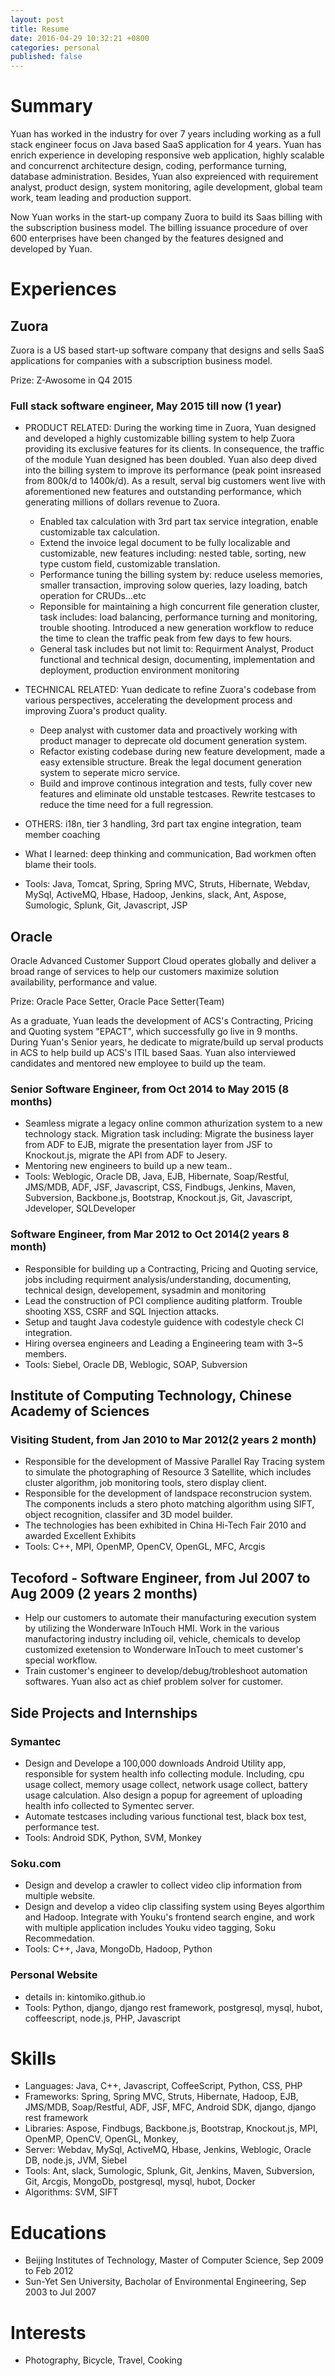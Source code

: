 ```yaml
---
layout: post
title: Resume
date: 2016-04-29 10:32:21 +0800
categories: personal
published: false
---
```


# Summary
Yuan has worked in the industry for over 7 years including working as a full stack engineer focus on Java based SaaS application for 4 years. Yuan has enrich experience in developing responsive web application, highly scalable and concurrenct architecture design, coding, performance turning, database administration. Besides, Yuan also expreienced with requirement analyst, product design, system monitoring, agile development, global team work, team leading and production support. 

Now Yuan works in the start-up company Zuora to build its Saas billing with the subscription business model. The billing issuance procedure of over 600 enterprises have been changed by the features designed and developed by Yuan.

# Experiences

## Zuora
Zuora is a US based start-up software company that designs and sells SaaS applications for companies with a subscription business model. 

Prize: Z-Awosome in Q4 2015
### Full stack software engineer, May 2015 till now (1 year)
* PRODUCT RELATED: During the working time in Zuora, Yuan designed and developed a highly customizable billing system to help Zuora providing its exclusive features for its clients. In consequence, the traffic of the module Yuan designed has been doubled. Yuan also deep dived into the billing system to improve its performance (peak point insreased from 800k/d to 1400k/d). As a result, serval big customers went live with aforementioned new features and outstanding performance, which generating millions of dollars revenue to Zuora.
	* Enabled tax calculation with 3rd part tax service integration, enable customizable tax calculation.
	* Extend the invoice legal document to be fully localizable and customizable, new features including: nested table, sorting, new type custom field, customizable translation.
	* Performance tuning the billing system by: reduce useless memories, smaller transaction, improving solow queries, lazy loading, batch operation for CRUDs...etc
	* Reponsible for maintaining a high concurrent file generation cluster, task includes: load balancing, performance turning and monitoring, trouble shooting. Introduced a new generation workflow to reduce the time to clean the traffic peak from few days to few hours.
	* General task includes but not limit to: Requirment Analyst, Product functional and technical design, documenting, implementation and deployment, production environment monitoring
	
* TECHNICAL RELATED: Yuan dedicate to refine Zuora's codebase from various perspectives, accelerating the development process and improving Zuora's product quality.	
	* Deep analyst with customer data and proactively working with product manager to deprecate old document generation system. 
	* Refactor existing codebase during new feature development, made a easy extensible structure. Break the legal document generation system to seperate micro service.
	* Build and improve continous integration and tests, fully cover new features and eliminate old unstable testcases. Rewrite testcases to reduce the time need for a full regression.
	
* OTHERS: i18n, tier 3 handling, 3rd part tax engine integration, team member coaching
* What I learned: deep thinking and communication, Bad workmen often blame their tools.
* Tools: Java, Tomcat, Spring, Spring MVC, Struts, Hibernate, Webdav, MySql, ActiveMQ, Hbase, Hadoop, Jenkins, slack, Ant, Aspose, Sumologic, Splunk, Git, Javascript, JSP

## Oracle
Oracle Advanced Customer Support Cloud operates globally and deliver a broad range of services to help our customers maximize solution availability, performance and value.

Prize: Oracle Pace Setter, Oracle Pace Setter(Team)

As a graduate, Yuan leads the development of ACS's Contracting, Pricing and Quoting system "EPACT", which successfully go live in 9 months. During Yuan's Senior years, he dedicate to migrate/build up serval products in ACS to help build up ACS's ITIL based Saas. Yuan also interviewed candidates and mentored new employee to build up the team. 
### Senior Software Engineer, from Oct 2014 to May 2015 (8 months)
* Seamless migrate a legacy online common athurization system to a new technology stack. Migration task including: Migrate the business layer from ADF to EJB, migrate the presentation layer from JSF to Knockout.js, migrate the API from ADF to Jesery. 
* Mentoring new engineers to build up a new team..
* Tools: Weblogic, Oracle DB, Java, EJB, Hibernate, Soap/Restful, JMS/MDB, ADF, JSF, Javascript, CSS, Findbugs, Jenkins, Maven, Subversion, Backbone.js, Bootstrap, Knockout.js, Git, Javascript, Jdeveloper, SQLDeveloper

### Software Engineer, from Mar 2012 to Oct 2014(2 years 8 month)

* Responsible for building up a Contracting, Pricing and Quoting service, jobs including requirment analysis/understanding, documenting, technical design, developement, sysadmin and monitoring 
* Lead the construction of PCI complience auditing platform. Trouble shooting XSS, CSRF and SQL Injection attacks.
* Setup and taught Java codestyle guidence with codestyle check CI integration.
* Hiring oversea engineers and Leading a Engineering team with 3~5 members.
* Tools: Siebel, Oracle DB, Weblogic, SOAP, Subversion

## Institute of Computing Technology, Chinese Academy of Sciences
### Visiting Student, from Jan 2010 to Mar 2012(2 years 2 month)
* Responsible for the development of Massive Parallel Ray Tracing system to simulate the photographing of Resource 3 Satellite, which includes cluster algorithm, job monitoring tools, stero display client.
* Responsible for the development of landspace reconstrucion system. The components includs a stero photo matching algorithm using SIFT, object recognition, classifer and 3D model builder.
* The technologies has been exhibited in China Hi-Tech Fair 2010 and awarded Excellent Exhibits 
* Tools: C++, MPI, OpenMP, OpenCV, OpenGL, MFC, Arcgis 

## Tecoford - Software Engineer, from Jul 2007 to Aug 2009 (2 years 2 months)
* Help our customers to automate their manufacturing execution system by utilizing the Wonderware InTouch HMI. Work in the various manufactoring industry including oil, vehicle, chemicals to develop customized exetension to Wonderware InTouch to meet customer's special workflow.
* Train customer's engineer to develop/debug/trobleshoot automation softwares. Yuan also act as chief problem solver for customer.

## Side Projects and Internships
### Symantec
* Design and Develope a 100,000 downloads Android Utility app, responsible for system health info collecting module. Including, cpu usage collect, memory usage collect, network usage collect, battery usage calculation. Also design a popup for agreement of uploading health info collected to Symentec server.
* Automate testcases including various functional test, black box test, performance test.
* Tools: Android SDK, Python, SVM, Monkey

### Soku.com
* Design and develop a crawler to collect video clip information from multiple website.
* Design and develop a video clip classifing system using Beyes algorthim and Hadoop. Integrate with Youku's frontend search engine, and work with multiple application includes Youku video tagging, Soku Recommedation. 
* Tools: C++, Java, MongoDb, Hadoop, Python

### Personal Website
* details in: kintomiko.github.io
* Tools: Python, django, django rest framework, postgresql, mysql, hubot, coffeescript, node.js, PHP, Javascript

# Skills
* Languages: Java, C++, Javascript, CoffeeScript, Python, CSS, PHP
* Frameworks: Spring, Spring MVC, Struts, Hibernate, Hadoop, EJB, JMS/MDB, Soap/Restful, ADF, JSF, MFC, Android SDK, django, django rest framework
* Libraries: Aspose, Findbugs, Backbone.js, Bootstrap, Knockout.js, MPI, OpenMP, OpenCV, OpenGL, Monkey, 
* Server: Webdav, MySql, ActiveMQ, Hbase, Jenkins, Weblogic, Oracle DB, node.js, JVM, Siebel
* Tools: Ant, slack, Sumologic, Splunk, Git, Jenkins, Maven, Subversion, Git, Arcgis, MongoDb, postgresql, mysql, hubot, Docker
* Algorithms: SVM, SIFT

# Educations
* Beijing Institutes of Technology, Master of Computer Science, Sep 2009 to Feb 2012
* Sun-Yet Sen University, Bacholar of Environmental Engineering, Sep 2003 to Jul 2007

# Interests
* Photography, Bicycle, Travel, Cooking
